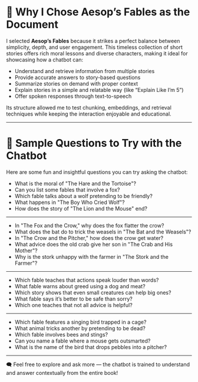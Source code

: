 # 📘 Why I Chose Aesop’s Fables as the Document

I selected **Aesop’s Fables** because it strikes a perfect balance between simplicity, depth, and user engagement. This timeless collection of short stories offers rich moral lessons and diverse characters, making it ideal for showcasing how a chatbot can:

- Understand and retrieve information from multiple stories
- Provide accurate answers to story-based questions
- Summarize stories on demand with proper context
- Explain stories in a simple and relatable way (like “Explain Like I’m 5”)
- Offer spoken responses through text-to-speech

Its structure allowed me to test chunking, embeddings, and retrieval techniques while keeping the interaction enjoyable and educational.

---

# 💬 Sample Questions to Try with the Chatbot

Here are some fun and insightful questions you can try asking the chatbot:

- What is the moral of "The Hare and the Tortoise"?
- Can you list some fables that involve a fox?
- Which fable talks about a wolf pretending to be friendly?
- What happens in "The Boy Who Cried Wolf"?
- How does the story of "The Lion and the Mouse" end?

---

- In "The Fox and the Crow," why does the fox flatter the crow?
- What does the bat do to trick the weasels in "The Bat and the Weasels"?
- In "The Crow and the Pitcher," how does the crow get water?
- What advice does the old crab give her son in "The Crab and His Mother"?
- Why is the stork unhappy with the farmer in "The Stork and the Farmer"?

---

- Which fable teaches that actions speak louder than words?
- What fable warns about greed using a dog and meat?
- Which story shows that even small creatures can help big ones?
- What fable says it’s better to be safe than sorry?
- Which one teaches that not all advice is helpful?

---

- Which fable features a singing bird trapped in a cage?
- What animal tricks another by pretending to be dead?
- Which fable involves bees and stings?
- Can you name a fable where a mouse gets outsmarted?
- What is the name of the bird that drops pebbles into a pitcher?

---

🗨️ Feel free to explore and ask more — the chatbot is trained to understand and answer contextually from the entire book!
